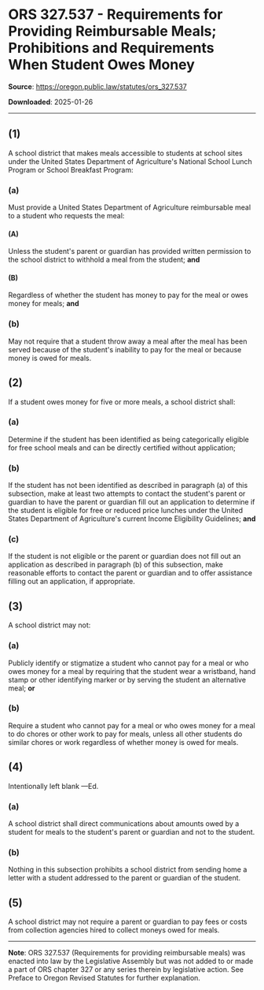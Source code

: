 # ORS 327.537 - Requirements for Providing Reimbursable Meals; Prohibitions and Requirements When Student Owes Money

**Source**: https://oregon.public.law/statutes/ors_327.537

**Downloaded**: 2025-01-26

---

## (1)

A school district that makes meals accessible to students at school sites under the United States Department of Agriculture's National School Lunch Program or School Breakfast Program:

### (a)

Must provide a United States Department of Agriculture reimbursable meal to a student who requests the meal:

#### (A)

Unless the student's parent or guardian has provided written permission to the school district to withhold a meal from the student; **and**

#### (B)

Regardless of whether the student has money to pay for the meal or owes money for meals; **and**

### (b)

May not require that a student throw away a meal after the meal has been served because of the student's inability to pay for the meal or because money is owed for meals.

## (2)

If a student owes money for five or more meals, a school district shall:

### (a)

Determine if the student has been identified as being categorically eligible for free school meals and can be directly certified without application;

### (b)

If the student has not been identified as described in paragraph (a) of this subsection, make at least two attempts to contact the student's parent or guardian to have the parent or guardian fill out an application to determine if the student is eligible for free or reduced price lunches under the United States Department of Agriculture's current Income Eligibility Guidelines; **and**

### (c)

If the student is not eligible or the parent or guardian does not fill out an application as described in paragraph (b) of this subsection, make reasonable efforts to contact the parent or guardian and to offer assistance filling out an application, if appropriate.

## (3)

A school district may not:

### (a)

Publicly identify or stigmatize a student who cannot pay for a meal or who owes money for a meal by requiring that the student wear a wristband, hand stamp or other identifying marker or by serving the student an alternative meal; **or**

### (b)

Require a student who cannot pay for a meal or who owes money for a meal to do chores or other work to pay for meals, unless all other students do similar chores or work regardless of whether money is owed for meals.

## (4)

Intentionally left blank —Ed.

### (a)

A school district shall direct communications about amounts owed by a student for meals to the student's parent or guardian and not to the student.

### (b)

Nothing in this subsection prohibits a school district from sending home a letter with a student addressed to the parent or guardian of the student.

## (5)

A school district may not require a parent or guardian to pay fees or costs from collection agencies hired to collect moneys owed for meals.

---

**Note**: ORS 327.537 (Requirements for providing reimbursable meals) was enacted into law by the Legislative Assembly but was not added to or made a part of ORS chapter 327 or any series therein by legislative action. See Preface to Oregon Revised Statutes for further explanation.
